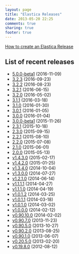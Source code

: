 ```yaml
---
layout: page
title: "Elastica Releases"
date: 2013-05-20 22:25
comments: true
sharing: true
footer: true
---
```


[How to create an Elastica Release](/release/how-to-create-an-elastica-release.html)

## List of recent releases

* [5.0.0-beta1](/2016/11/09/release-5-dot-0-0-beta1/) (2016-11-09)
* [3.2.3](/2016/09/23/release-3-dot-2-3/) (2016-09-23)
* [3.2.2](/2016/08/23/release-3-dot-2-2/) (2016-08-23)
* [3.2.1](/2016/06/15/release-3-dot-2-1/) (2016-06-15)
* [3.2.0](/2016/05/02/release-3-dot-2-0/) (2016-05-02)
* [3.1.1](/2016/03/18/release-3-dot-1-1/) (2016-03-18)
* [3.1.0](/2016/01/30/release-3-dot-1-0/) (2016-01-30)
* [3.0.1](/2016/01/05/release-3-dot-0-1/) (2016-01-05)
* [3.0.0](/2016/01/04/release-3-dot-0-0/) (2016-01-04)
* [3.0.0-beta1](/2015/11/26/release-3-dot-0-0-beta1/) (2015-11-26)
* [2.3.1](/2015/10/18/release-2-dot-3-1/) (2015-10-18)
* [2.3.0](/2015/09/15/release-2-dot-3-0/) (2015-09-15)
* [2.2.1](/2015/08/10/release-2-dot-2-1/) (2015-08-10)
* [2.2.0](/2015/07/08/release-2-dot-2-0/) (2015-07-08)
* [2.1.0](/2015/06/01/release-2-dot-1-0/) (2015-06-01)
* [2.0.0](/2015/05/13/release-2-dot-0-0/) (2015-05-13)
* [v1.4.3.0](/2015/02/17/release-v1-dot-4-3-dot-0/) (2015-02-17)
* [v1.4.2.0](/2015/01/25/release-v1-dot-4-2-dot-0/) (2015-01-25)
* [v1.3.4.0](/2014/10/04/release-v1-dot-3-4-dot-0/) (2014-10-04)
* [v1.3.0.0](/2014/07/27/release-v1-dot-3-0-dot-0/) (2014-07-27)
* [v1.2.1.0](/2014/06/14/release-v1-dot-2-1-dot-0/) (2014-06-14)
* [v1.1.1.1](/2014/04/27/release-v1-dot-1-1-dot-1/) (2014-04-27)
* [v1.1.1.0](/2014/04/19/release-v1-dot-1-1-dot-0/) (2014-04-19)
* [v1.0.1.2](/2014/03/25/release-v1-dot-0-1-dot-2/) (2014-03-25)
* [v1.0.1.1](/2014/03/08/release-v1-dot-0-1-dot-1/) (2014-03-18)
* [v1.0.1.0](/2014/03/02/release-v1-dot-0-1-dot-0/) (2014-03-02)
* [v1.0.0.0](/2014/02/12/release-v1-dot-0-0-dot-0/) (2014-02-12)
* [v0.90.10.0](/2014/02/02/release-v0-dot-90-dot-10-dot-0/) (2014-02-02)
* [v0.90.7.0](/2013/08/25/release-v0-dot-90-dot-7-0/) (2013-11-23)
* [v0.90.5.0](/2013/10/27/release-v0-dot-90-dot-5-0/) (2013-10-27)
* [v0.90.2.0](/2013/08/25/release-v0-dot-90-dot-2-0/) (2013-08-25)
* [v0.90.1.0](/2013/06/07/release-v0-dot-90-dot-1-0/) (2013-06-07)
* [v0.20.5.0](/2013/02/20/release-v0-dot-20-dot-5-0/) (2013-02-20)
* [v0.19.8.0](/2012/08/12/release-v0-dot-19-dot-8-0/) (2012-08-12)
